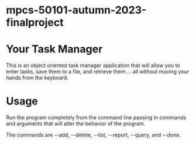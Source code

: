 # mpcs-50101-autumn-2023-finalproject

# Your Task Manager

This is an object oriented task manager application that will allow you to enter tasks, save them to a file, and retrieve them ... all without moving your hands from the keyboard.

# Usage
Run the program completely from the command line passing in commands and arguments that will alter the behavior of the program.

The commands are --add, --delete, --list, --report, --query, and --done. 